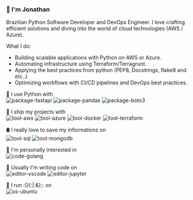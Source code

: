### 👋 I'm Jonathan

Brazilian Python Software Developer and DevOps Engineer. I love crafting efficient solutions and diving into the world of cloud technologies (AWS / Azure).

What I do:

* Building scalable applications with Python on AWS or Azure.
* Automating infrastructure using Terraform/Terragrunt.
* Applying the best practices from python (PEP8, Docstrings, flake8 and etc..)
* Optimizing workflows with CI/CD pipelines and DevOps best practices.

🚀 I use Python with  
![package-fastapi](https://img.shields.io/badge/tool-FastAPI-informational?style=flat&logo=FastAPI&logoColor=white&color=2bbc8a)
![package-pandas](https://img.shields.io/badge/package-Pandas-informational?style=flat&logo=pandas&logoColor=white&color=2bbc8a)
![package-boto3](https://img.shields.io/badge/package-Boto3-informational?style=flat&logo=boto3&logoColor=white&color=2bbc8a)

🧰 I ship my projects with  
![tool-aws](https://img.shields.io/badge/cloud-AWS-informational?style=flat&logo=Amazon%20AWS&logoColor=white&color=2bbc8a)
![tool-azure](https://img.shields.io/badge/cloud-Azure-informational?style=flat&logo=Amazon%20AWS&logoColor=white&color=2bbc8a)
![tool-docker](https://img.shields.io/badge/tool-Docker-informational?style=flat&logo=Docker&logoColor=white&color=2bbc8a)
![tool-terraform](https://img.shields.io/badge/tool-Terraform-informational?style=flat&logo=Terraform&logoColor=white&color=2bbc8a)

🛢️ I really love to save my informations on  
![tool-sql](https://img.shields.io/badge/tool-MySQL-informational?style=flat&logo=MySQL&logoColor=white&color=2bbc8a)
![tool-mongodb](https://img.shields.io/badge/tool-MongoDB-informational?style=flat&logo=MongoDB&logoColor=white&color=2bbc8a)


🔭 I'm personally interested in  
![code-golang](https://img.shields.io/badge/code-Golang-informational?style=flat&logo=Go&logoColor=white&color=2bbc8a)

📜 Usually I'm writing code on  
![editor-vscode](https://img.shields.io/badge/editor-Visual%20Studio%20Code-informational?style=flat&logo=Visual%20Studio%20Code&logoColor=white&color=2bbc8a)
![editor-jupyter](https://img.shields.io/badge/editor-Jupyter%20Lab-informational?style=flat&logo=jupyter&logoColor=white&color=2bbc8a)

🐧 I run :(){:|:&};: on  
![os-ubuntu](https://img.shields.io/badge/os-Ubuntu-informational?style=flat&logo=Ubuntu&logoColor=white&color=2bbc8a)

  
